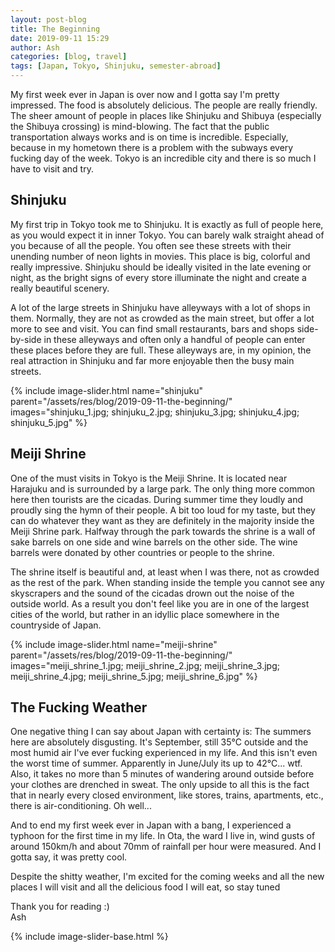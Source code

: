 ```yaml
---
layout: post-blog
title: The Beginning
date: 2019-09-11 15:29
author: Ash
categories: [blog, travel]
tags: [Japan, Tokyo, Shinjuku, semester-abroad]
---
```


My first week ever in Japan is over now and I gotta say I'm pretty impressed. The food is absolutely delicious. The people are really friendly. The sheer amount of people in places like Shinjuku and Shibuya (especially the Shibuya crossing) is mind-blowing. The fact that the public transportation always works and is on time is incredible. Especially, because in my hometown there is a problem with the subways every fucking day of the week. Tokyo is an incredible city and there is so much I have to visit and try.

## Shinjuku

My first trip in Tokyo took me to Shinjuku. It is exactly as full of people here, as you would expect it in inner Tokyo. You can barely walk straight ahead of you because of all the people. You often see these streets with their unending number of neon lights in movies. This place is big, colorful and really impressive. Shinjuku should be ideally visited in the late evening or night, as the bright signs of every store illuminate the night and create a really beautiful scenery.

A lot of the large streets in Shinjuku have alleyways with a lot of shops in them. Normally, they are not as crowded as the main street, but offer a lot more to see and visit. You can find small restaurants, bars and shops side-by-side in these alleyways and often only a handful of people can enter these places before they are full. These alleyways are, in my opinion, the real attraction in Shinjuku and far more enjoyable then the busy main streets.

{% include image-slider.html name="shinjuku" parent="/assets/res/blog/2019-09-11-the-beginning/" images="shinjuku_1.jpg; shinjuku_2.jpg; shinjuku_3.jpg; shinjuku_4.jpg; shinjuku_5.jpg" %}

## Meiji Shrine

One of the must visits in Tokyo is the Meiji Shrine. It is located near Harajuku and is surrounded by a large park. The only thing more common here then tourists are the cicadas. During summer time they loudly and proudly sing the hymn of their people. A bit too loud for my taste, but they can do whatever they want as they are definitely in the majority inside the Meiji Shrine park. Halfway through the park towards the shrine is a wall of sake barrels on one side and wine barrels on the other side. The wine barrels were donated by other countries or people to the shrine.

The shrine itself is beautiful and, at least when I was there, not as crowded as the rest of the park. When standing inside the temple you cannot see any skyscrapers and the sound of the cicadas drown out the noise of the outside world. As a result you don't feel like you are in one of the largest cities of the world, but rather in an idyllic place somewhere in the countryside of Japan.

{% include image-slider.html name="meiji-shrine" parent="/assets/res/blog/2019-09-11-the-beginning/" images="meiji_shrine_1.jpg; meiji_shrine_2.jpg; meiji_shrine_3.jpg; meiji_shrine_4.jpg; meiji_shrine_5.jpg; meiji_shrine_6.jpg" %}

## The Fucking Weather

One negative thing I can say about Japan with certainty is: The summers here are absolutely disgusting. It's September, still 35°C outside and the most humid air I've ever fucking experienced in my life. And this isn't even the worst time of summer. Apparently in June/July its up to 42°C... wtf. Also, it takes no more than 5 minutes of wandering around outside before your clothes are drenched in sweat. The only upside to all this is the fact that in nearly every closed environment, like stores, trains, apartments, etc., there is air-conditioning. Oh well...

And to end my first week ever in Japan with a bang, I experienced a typhoon for the first time in my life. In Ota, the ward I live in, wind gusts of around 150km/h and about 70mm of rainfall per hour were measured. And I gotta say, it was pretty cool.

Despite the shitty weather, I'm excited for the coming weeks and all the new places I will visit and all the delicious food I will eat, so stay tuned</p>

Thank you for reading :)  
Ash

{% include image-slider-base.html %}
